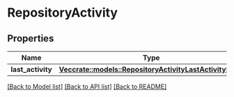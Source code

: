 # RepositoryActivity

## Properties

Name | Type | Description | Notes
------------ | ------------- | ------------- | -------------
**last_activity** | [**Vec<crate::models::RepositoryActivityLastActivityInner>**](RepositoryActivity_lastActivity_inner.md) |  | 

[[Back to Model list]](../README.md#documentation-for-models) [[Back to API list]](../README.md#documentation-for-api-endpoints) [[Back to README]](../README.md)


